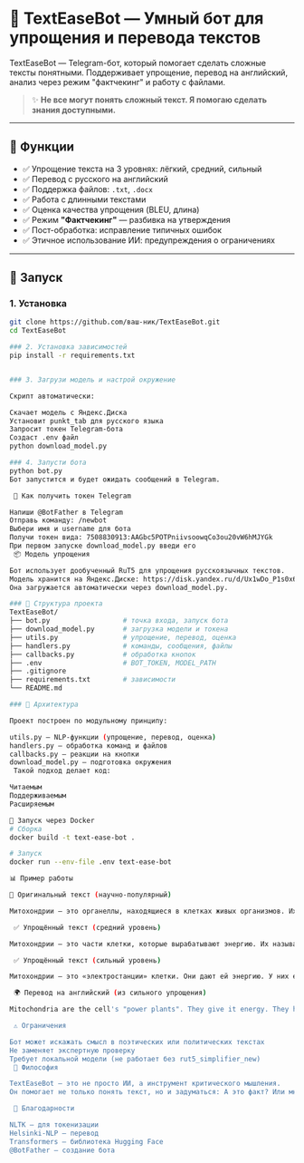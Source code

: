 # 🤖 TextEaseBot — Умный бот для упрощения и перевода текстов

TextEaseBot — Telegram-бот, который помогает сделать сложные тексты понятными. Поддерживает упрощение, перевод на английский, анализ через режим "фактчекинг" и работу с файлами.

> ✨ **Не все могут понять сложный текст. Я помогаю сделать знания доступными.**

---

## 🌟 Функции

- ✅ Упрощение текста на 3 уровнях: лёгкий, средний, сильный
- ✅ Перевод с русского на английский
- ✅ Поддержка файлов: `.txt`, `.docx`
- ✅ Работа с длинными текстами
- ✅ Оценка качества упрощения (BLEU, длина)
- ✅ Режим **"Фактчекинг"** — разбивка на утверждения
- ✅ Пост-обработка: исправление типичных ошибок
- ✅ Этичное использование ИИ: предупреждения о ограничениях

---

## 🚀 Запуск

### 1. Установка

```bash
git clone https://github.com/ваш-ник/TextEaseBot.git
cd TextEaseBot

### 2. Установка зависимостей
pip install -r requirements.txt


### 3. Загрузи модель и настрой окружение

Скрипт автоматически:

Скачает модель с Яндекс.Диска
Установит punkt_tab для русского языка
Запросит токен Telegram-бота
Создаст .env файл
python download_model.py

### 4. Запусти бота
python bot.py
Бот запустится и будет ожидать сообщений в Telegram.

 🔐 Как получить токен Telegram

Напиши @BotFather в Telegram
Отправь команду: /newbot
Выбери имя и username для бота
Получи токен вида: 7508830913:AAGbc5POTPniivsoowqCo3ou20vW6hMJYGk
При первом запуске download_model.py введи его
 📦 Модель упрощения

Бот использует дообученный RuT5 для упрощения русскоязычных текстов.
Модель хранится на Яндекс.Диске: https://disk.yandex.ru/d/Ux1wDo_P1s0x6Q
Она загружается автоматически через download_model.py.

### 🧩 Структура проекта
TextEaseBot/
├── bot.py                  # точка входа, запуск бота
├── download_model.py       # загрузка модели и токена
├── utils.py                # упрощение, перевод, оценка
├── handlers.py             # команды, сообщения, файлы
├── callbacks.py            # обработка кнопок
├── .env                    # BOT_TOKEN, MODEL_PATH
├── .gitignore
├── requirements.txt        # зависимости
└── README.md

### 🧠 Архитектура

Проект построен по модульному принципу:

utils.py — NLP-функции (упрощение, перевод, оценка)
handlers.py — обработка команд и файлов
callbacks.py — реакции на кнопки
download_model.py — подготовка окружения
 Такой подход делает код:

Читаемым
Поддерживаемым
Расширяемым

🐳 Запуск через Docker
# Сборка
docker build -t text-ease-bot .

# Запуск
docker run --env-file .env text-ease-bot

📊 Пример работы

📄 Оригинальный текст (научно-популярный)

Митохондрии — это органеллы, находящиеся в клетках живых организмов. Их часто называют «электростанциями клетки», потому что они производят энергию в виде молекул АТФ. Митохондрии имеют собственную ДНК, которая передаётся по материнской линии. Это позволяет использовать митохондриальную ДНК для изучения эволюции и генеалогии. В отличие от ядерной ДНК, митохондриальная ДНК не смешивается с отцовской и почти не подвержена рекомбинации. 

 ✅ Упрощённый текст (средний уровень)

Митохондрии — это части клетки, которые вырабатывают энергию. Их называют «электростанциями клетки». У них есть своя ДНК, которая передаётся только от матери. Благодаря этому её используют для изучения происхождения людей и эволюции. В отличие от обычной ДНК, она не смешивается с отцовской и почти не меняется. 

 ✅ Упрощённый текст (сильный уровень)

Митохондрии — это «электростанции» клетки. Они дают ей энергию. У них есть своя ДНК, которая передаётся только от мамы. Эту ДНК используют, чтобы изучать, откуда пришли люди. Она почти не меняется и не смешивается с папиной ДНК. 

 🌍 Перевод на английский (из сильного упрощения)

Mitochondria are the cell's "power plants". They give it energy. They have their own DNA, passed only from the mother. This DNA is used to study where people came from. It hardly changes and doesn't mix with the father's DNA. 

 ⚠️ Ограничения

Бот может искажать смысл в поэтических или политических текстах
Не заменяет экспертную проверку
Требует локальной модели (не работает без rut5_simplifier_new)
 🧠 Философия

TextEaseBot — это не просто ИИ, а инструмент критического мышления.
Он помогает не только понять текст, но и задуматься: А это факт? Или мнение?

 🙌 Благодарности

NLTK — для токенизации
Helsinki-NLP — перевод
Transformers — библиотека Hugging Face
@BotFather — создание бота